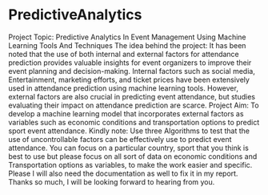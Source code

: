 # PredictiveAnalytics 
 Project Topic: Predictive Analytics In Event Management Using Machine Learning Tools And Techniques The idea behind the project: It has been noted that the use of both internal and external factors for attendance prediction provides valuable insights for event organizers to improve their event planning and decision-making. Internal factors such as social media, Entertainment, marketing efforts, and ticket prices have been extensively used in attendance prediction using machine learning tools. However, external factors are also crucial in predicting event attendance, but studies evaluating their impact on attendance prediction are scarce.   Project Aim: To develop a machine learning model that incorporates external factors as variables such as economic conditions and transportation options to predict sport event attendance. Kindly note: Use three Algorithms to test that the use of uncontrollable factors can be effectively use to predict event attendance.   You can focus on a particular country, sport that you think is best to use but please focus on all sort of data on economic conditions and Transportation options as variables, to make the work easier and specific.  Please I will also need the documentation as well to fix it in my report.  Thanks so much, I will be looking forward to hearing from you. 
